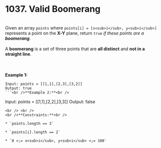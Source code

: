 # 1037. Valid Boomerang

<br />Given an array `points` where `points[i] = [x<sub>i</sub>, y<sub>i</sub>]` represents a point on the **X-Y** plane, return `true` <em>if these points are a **boomerang**</em>.<br />
<br />A **boomerang** is a set of three points that are **all distinct** and **not in a straight line**.<br />
<br /> <br />
<br />**Example 1:**<br />
```
Input: points = [[1,1],[2,3],[3,2]]
Output: true
```<br />**Example 2:**<br />
```
Input: points = [[1,1],[2,2],[3,3]]
Output: false
```
<br /> <br />
<br />**Constraints:**<br />

* `points.length == 3`

* `points[i].length == 2`

* `0 <;= x<sub>i</sub>, y<sub>i</sub> <;= 100`